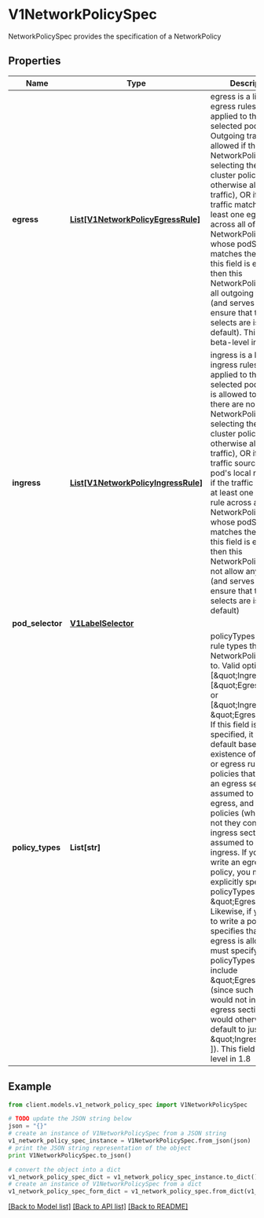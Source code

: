 # V1NetworkPolicySpec

NetworkPolicySpec provides the specification of a NetworkPolicy

## Properties
Name | Type | Description | Notes
------------ | ------------- | ------------- | -------------
**egress** | [**List[V1NetworkPolicyEgressRule]**](V1NetworkPolicyEgressRule.md) | egress is a list of egress rules to be applied to the selected pods. Outgoing traffic is allowed if there are no NetworkPolicies selecting the pod (and cluster policy otherwise allows the traffic), OR if the traffic matches at least one egress rule across all of the NetworkPolicy objects whose podSelector matches the pod. If this field is empty then this NetworkPolicy limits all outgoing traffic (and serves solely to ensure that the pods it selects are isolated by default). This field is beta-level in 1.8 | [optional] 
**ingress** | [**List[V1NetworkPolicyIngressRule]**](V1NetworkPolicyIngressRule.md) | ingress is a list of ingress rules to be applied to the selected pods. Traffic is allowed to a pod if there are no NetworkPolicies selecting the pod (and cluster policy otherwise allows the traffic), OR if the traffic source is the pod&#39;s local node, OR if the traffic matches at least one ingress rule across all of the NetworkPolicy objects whose podSelector matches the pod. If this field is empty then this NetworkPolicy does not allow any traffic (and serves solely to ensure that the pods it selects are isolated by default) | [optional] 
**pod_selector** | [**V1LabelSelector**](V1LabelSelector.md) |  | 
**policy_types** | **List[str]** | policyTypes is a list of rule types that the NetworkPolicy relates to. Valid options are [\&quot;Ingress\&quot;], [\&quot;Egress\&quot;], or [\&quot;Ingress\&quot;, \&quot;Egress\&quot;]. If this field is not specified, it will default based on the existence of ingress or egress rules; policies that contain an egress section are assumed to affect egress, and all policies (whether or not they contain an ingress section) are assumed to affect ingress. If you want to write an egress-only policy, you must explicitly specify policyTypes [ \&quot;Egress\&quot; ]. Likewise, if you want to write a policy that specifies that no egress is allowed, you must specify a policyTypes value that include \&quot;Egress\&quot; (since such a policy would not include an egress section and would otherwise default to just [ \&quot;Ingress\&quot; ]). This field is beta-level in 1.8 | [optional] 

## Example

```python
from client.models.v1_network_policy_spec import V1NetworkPolicySpec

# TODO update the JSON string below
json = "{}"
# create an instance of V1NetworkPolicySpec from a JSON string
v1_network_policy_spec_instance = V1NetworkPolicySpec.from_json(json)
# print the JSON string representation of the object
print V1NetworkPolicySpec.to_json()

# convert the object into a dict
v1_network_policy_spec_dict = v1_network_policy_spec_instance.to_dict()
# create an instance of V1NetworkPolicySpec from a dict
v1_network_policy_spec_form_dict = v1_network_policy_spec.from_dict(v1_network_policy_spec_dict)
```
[[Back to Model list]](../README.md#documentation-for-models) [[Back to API list]](../README.md#documentation-for-api-endpoints) [[Back to README]](../README.md)


